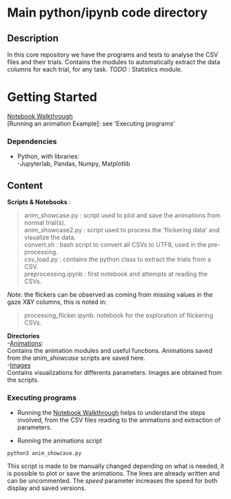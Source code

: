 # Main python/ipynb code directory

## Description

In this core repository we have the programs and tests to analyse the CSV files and their trials.
Contains the modules to automatically extract the data columns for each trial, for any task.
*TODO* : Statistics module. 

# Getting Started

[Notebook Walkthrough](https://github.com/toelt-llc/gaze-kuleuven/blob/main/code/nb_walkthrough.ipynb)  
[Running an animation Example]: see 'Executing programs'

### Dependencies

* Python, with libraries:  
 -Jupyterlab, Pandas, Numpy, Matplotlib

## Content


**Scripts & Notebooks** :   
>anim_showcase.py : script used to plot and save the animations from normal trial(s).  
>anim_showcase2.py : script used to process the 'flickering data' and visualize the data.  
>convert.sh : bash script to convert all CSVs to UTF8, used in the pre-processing.  
>csv_load.py : contains the python class to extract the trials from a CSV.   
>preprocessing.ipynb : first notebook and attempts at reading the CSVs.  

*Note*: the flickers can be observed as coming from missing values in the gaze X&Y columns, this is noted in:  
>processing_flicker.ipynb: notebook for the exploration of flickering CSVs.  

**Directories**  
-[Animations](https://github.com/toelt-llc/gaze-kuleuven/tree/main/code/animations):  
Contains the animation modules and useful functions. Animations saved from the *anim_showcase* scripts are saved here.  
-[Images](https://github.com/toelt-llc/gaze-kuleuven/tree/main/code/images)  
Contains visualizations for differents parameters. Images are obtained from the scripts.  


### Executing programs

* Running the [Notebook Walkthrough](https://github.com/toelt-llc/gaze-kuleuven/blob/main/code/nb_walkthrough.ipynb) helps to understand the steps involved, from the CSV files reading to the animations and extraction of parameters.   

* Running the animations script
```
python3 anim_showcase.py
```

This script is made to be manually changed depending on what is needed, it is possible to plot or save the animations.  The lines are already written and can be uncommented. The *speed* parameter increases the speed for both display and saved versions.  
